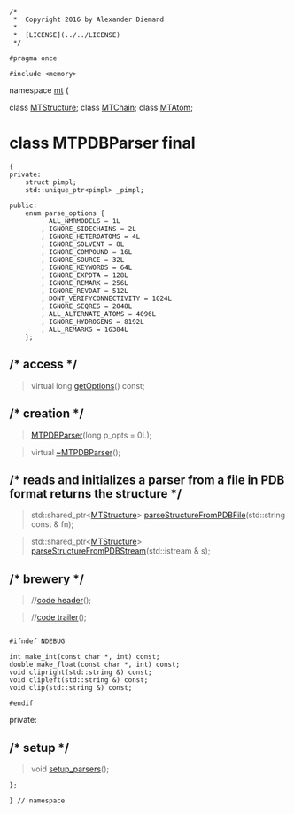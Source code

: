 ~~~ { .cpp }
/*
 *  Copyright 2016 by Alexander Diemand
 *
 *  [LICENSE](../../LICENSE)
 */

#pragma once

#include <memory>

~~~

namespace [mt](namespace_mt.list) {

class [MTStructure](MTStructure.hpp.md);
class [MTChain](MTChain.hpp.md);
class [MTAtom](MTAtom.hpp.md);

# class MTPDBParser final
~~~ { .cpp }
{
private:
	struct pimpl;
	std::unique_ptr<pimpl> _pimpl;

public:
	enum parse_options {
		  ALL_NMRMODELS = 1L
		, IGNORE_SIDECHAINS = 2L
		, IGNORE_HETEROATOMS = 4L
		, IGNORE_SOLVENT = 8L
		, IGNORE_COMPOUND = 16L
		, IGNORE_SOURCE = 32L
		, IGNORE_KEYWORDS = 64L
		, IGNORE_EXPDTA = 128L
		, IGNORE_REMARK = 256L
		, IGNORE_REVDAT = 512L
		, DONT_VERIFYCONNECTIVITY = 1024L
		, IGNORE_SEQRES = 2048L 
		, ALL_ALTERNATE_ATOMS = 4096L
		, IGNORE_HYDROGENS = 8192L
		, ALL_REMARKS = 16384L
	};
~~~

## /* access */

>virtual long [getOptions](MTPDBParser_ctor.cpp.md)() const;

## /* creation */

>[MTPDBParser](MTPDBParser_ctor.cpp.md)(long p_opts = 0L);

>virtual [~MTPDBParser](MTPDBParser_dtor.cpp.md)();

## /* reads and initializes a parser from a file in PDB format returns the structure */

>std::shared_ptr<[MTStructure](MTStructure.hpp)> [parseStructureFromPDBFile](MTPDBParser_parseStructureFromPDB.cpp.md)(std::string const & fn);

>std::shared_ptr<[MTStructure](MTStructure.hpp)> [parseStructureFromPDBStream](MTPDBParser_parseStructureFromPDB.cpp.md)(std::istream & s);

## /* brewery */

>//[code header](MTPDBParser_-alpha-.md)();

>//[code trailer](MTPDBParser_-omega-.md)();

~~~ { .cpp }

#ifndef NDEBUG

int make_int(const char *, int) const;
double make_float(const char *, int) const;
void clipright(std::string &) const;
void clipleft(std::string &) const;
void clip(std::string &) const;

#endif

~~~

private:

## /* setup */

>void [setup_parsers](MTPDBParser_parsers.cpp.md)();


~~~ { .cpp }
};

} // namespace
~~~
